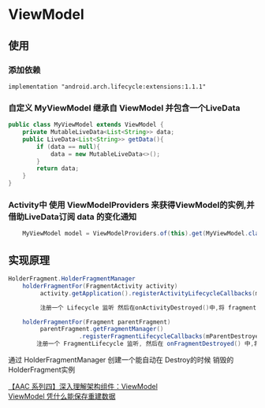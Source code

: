 # ViewModel


## 使用

### 添加依赖

    implementation "android.arch.lifecycle:extensions:1.1.1"

### 自定义 MyViewModel 继承自 ViewModel 并包含一个LiveData

``` java
public class MyViewModel extends ViewModel {
    private MutableLiveData<List<String>> data;
    public LiveData<List<String>> getData(){
        if (data == null){
            data = new MutableLiveData<>();
        }
        return data;
    }
}
```

### Activity中 使用 ViewModelProviders 来获得ViewModel的实例,并借助LiveData订阅 data 的变化通知

``` java
    MyViewModel model = ViewModelProviders.of(this).get(MyViewModel.class);
```

## 实现原理

``` java
HolderFragment.HolderFragmentManager
    holderFragmentFor(FragmentActivity activity)
         activity.getApplication().registerActivityLifecycleCallbacks(mActivityCallbacks);

         注册一个 Lifecycle 监听 然后在onActivityDestroyed()中,将 fragment remove()

    holderFragmentFor(Fragment parentFragment)
         parentFragment.getFragmentManager()
                    .registerFragmentLifecycleCallbacks(mParentDestroyedCallback, false);
        注册一个 FragmentLifecycle 监听, 然后在 onFragmentDestroyed() 中,将fragment remove()

```

通过 HolderFragmentManager 创建一个能自动在 Destroy的时候 销毁的 HolderFragment实例

[【AAC 系列四】深入理解架构组件：ViewModel](https://juejin.im/post/5d0111c1e51d45108126d226)</br>
[ViewModel 凭什么能保存重建数据](https://juejin.im/post/5d53c2636fb9a06ae94d293a)</br>
